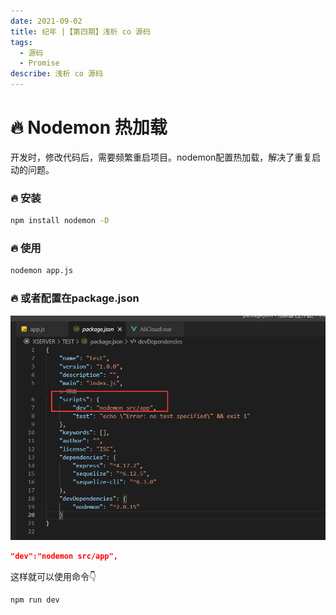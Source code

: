 ```yaml
---
date: 2021-09-02
title: 纪年 |【第四期】浅析 co 源码
tags:
  - 源码
  - Promise
describe: 浅析 co 源码
---
```


# 🔥 Nodemon 热加载

开发时，修改代码后，需要频繁重启项目。nodemon配置热加载，解决了重复启动的问题。

### 🔥 安装
```sh
npm install nodemon -D
```

### 🔥 使用
```sh
nodemon app.js
```

### 🔥 或者配置在package.json
![图 1](img/37e37944fc11728354f76ec7c7ebf4e46e0cb74c6032b3d0166313b7790150ef.png)  
```json
"dev":"nodemon src/app",
```

这样就可以使用命令👇
```sh
npm run dev
```